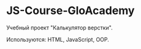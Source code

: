 # JS-Course-GloAcademy

Учебный проект "Калькулятор верстки".

Используются: HTML, JavaScript, OOP.
